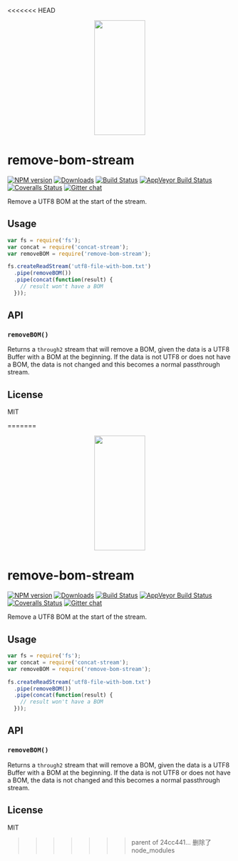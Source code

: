 <<<<<<< HEAD
<p align="center">
  <a href="http://gulpjs.com">
    <img height="257" width="114" src="https://raw.githubusercontent.com/gulpjs/artwork/master/gulp-2x.png">
  </a>
</p>

# remove-bom-stream

[![NPM version][npm-image]][npm-url] [![Downloads][downloads-image]][npm-url] [![Build Status][travis-image]][travis-url] [![AppVeyor Build Status][appveyor-image]][appveyor-url] [![Coveralls Status][coveralls-image]][coveralls-url] [![Gitter chat][gitter-image]][gitter-url]

Remove a UTF8 BOM at the start of the stream.

## Usage

```js
var fs = require('fs');
var concat = require('concat-stream');
var removeBOM = require('remove-bom-stream');

fs.createReadStream('utf8-file-with-bom.txt')
  .pipe(removeBOM())
  .pipe(concat(function(result) {
    // result won't have a BOM
  }));
```

## API

### `removeBOM()`

Returns a `through2` stream that will remove a BOM, given the data is a UTF8 Buffer with a BOM at the beginning. If the data is not UTF8 or does not have a BOM, the data is not changed and this becomes a normal passthrough stream.

## License

MIT

[downloads-image]: http://img.shields.io/npm/dm/remove-bom-stream.svg
[npm-url]: https://npmjs.com/package/remove-bom-stream
[npm-image]: http://img.shields.io/npm/v/remove-bom-stream.svg

[travis-url]: https://travis-ci.org/gulpjs/remove-bom-stream
[travis-image]: http://img.shields.io/travis/gulpjs/remove-bom-stream.svg?label=travis-ci

[appveyor-url]: https://ci.appveyor.com/project/gulpjs/remove-bom-stream
[appveyor-image]: https://img.shields.io/appveyor/ci/gulpjs/remove-bom-stream.svg?label=appveyor

[coveralls-url]: https://coveralls.io/r/gulpjs/remove-bom-stream
[coveralls-image]: http://img.shields.io/coveralls/gulpjs/remove-bom-stream/master.svg

[gitter-url]: https://gitter.im/gulpjs/gulp
[gitter-image]: https://badges.gitter.im/gulpjs/gulp.png
=======
<p align="center">
  <a href="http://gulpjs.com">
    <img height="257" width="114" src="https://raw.githubusercontent.com/gulpjs/artwork/master/gulp-2x.png">
  </a>
</p>

# remove-bom-stream

[![NPM version][npm-image]][npm-url] [![Downloads][downloads-image]][npm-url] [![Build Status][travis-image]][travis-url] [![AppVeyor Build Status][appveyor-image]][appveyor-url] [![Coveralls Status][coveralls-image]][coveralls-url] [![Gitter chat][gitter-image]][gitter-url]

Remove a UTF8 BOM at the start of the stream.

## Usage

```js
var fs = require('fs');
var concat = require('concat-stream');
var removeBOM = require('remove-bom-stream');

fs.createReadStream('utf8-file-with-bom.txt')
  .pipe(removeBOM())
  .pipe(concat(function(result) {
    // result won't have a BOM
  }));
```

## API

### `removeBOM()`

Returns a `through2` stream that will remove a BOM, given the data is a UTF8 Buffer with a BOM at the beginning. If the data is not UTF8 or does not have a BOM, the data is not changed and this becomes a normal passthrough stream.

## License

MIT

[downloads-image]: http://img.shields.io/npm/dm/remove-bom-stream.svg
[npm-url]: https://npmjs.com/package/remove-bom-stream
[npm-image]: http://img.shields.io/npm/v/remove-bom-stream.svg

[travis-url]: https://travis-ci.org/gulpjs/remove-bom-stream
[travis-image]: http://img.shields.io/travis/gulpjs/remove-bom-stream.svg?label=travis-ci

[appveyor-url]: https://ci.appveyor.com/project/gulpjs/remove-bom-stream
[appveyor-image]: https://img.shields.io/appveyor/ci/gulpjs/remove-bom-stream.svg?label=appveyor

[coveralls-url]: https://coveralls.io/r/gulpjs/remove-bom-stream
[coveralls-image]: http://img.shields.io/coveralls/gulpjs/remove-bom-stream/master.svg

[gitter-url]: https://gitter.im/gulpjs/gulp
[gitter-image]: https://badges.gitter.im/gulpjs/gulp.png
>>>>>>> parent of 24cc441... 删除了node_modules
